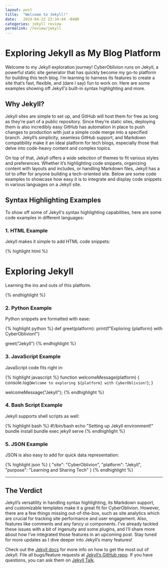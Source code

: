 ```yaml
---
layout: post
title:  "Welcome to Jekyll!"
date:   2024-04-22 23:34:44 -0400
categories: jekyll review
permalink: /review/jekyll
---
```

# Exploring Jekyll as My Blog Platform

Welcome to my Jekyll exploration journey! CyberOblivion runs on Jekyll, a powerful static site generator that has quickly become my go-to platform for building this tech blog. I’m learning to harness its features to create a site that’s fast, flexible, and (dare I say) fun to work on. Here are some examples showing off Jekyll's built-in syntax highlighting and more.

## Why Jekyll?

Jekyll sites are simple to set up, and GitHub will host them for free as long as they’re part of a public repository. Since they’re static sites, deploying them is also incredibly easy GitHub has automation in place to push changes to production with just a simple code merge into a specified branch. Jekyll’s simplicity, seamless GitHub support, and Markdown compatibility make it an ideal platform for tech blogs, especially those that delve into code-heavy content and complex topics. 

On top of that, Jekyll offers a wide selection of themes to fit various styles and preferences. Whether it’s highlighting code snippets, organizing content with layouts and includes, or handling Markdown files, Jekyll has a lot to offer for anyone building a tech-oriented site. Below are some code examples to showcase how easy it is to integrate and display code snippets in various languages on a Jekyll site.

## Syntax Highlighting Examples

To show off some of Jekyll's syntax highlighting capabilities, here are some code examples in different languages:

### 1. HTML Example

Jekyll makes it simple to add HTML code snippets:

{% highlight html %}
<!DOCTYPE html>
<html>
<head>
  <title>CyberOblivion Blog</title>
</head>
<body>
  <h1>Exploring Jekyll</h1>
  <p>Learning the ins and outs of this platform.</p>
</body>
</html>
{% endhighlight %}

### 2. Python Example

Python snippets are formatted with ease:

{% highlight python %}
def greet(platform):
    print(f"Exploring {platform} with CyberOblivion!")
    
greet("Jekyll")
{% endhighlight %}

### 3. JavaScript Example

JavaScript code fits right in:

{% highlight javascript %}
function welcomeMessage(platform) {
    console.log(`Welcome to exploring ${platform} with CyberOblivion!`);
}

welcomeMessage("Jekyll");
{% endhighlight %}

### 4. Bash Script Example

Jekyll supports shell scripts as well:

{% highlight bash %}
#!/bin/bash
echo "Setting up Jekyll environment!"
bundle install
bundle exec jekyll serve
{% endhighlight %}

### 5. JSON Example

JSON is also easy to add for quick data representation:

{% highlight json %}
{
  "site": "CyberOblivion",
  "platform": "Jekyll",
  "purpose": "Learning and Sharing Tech"
}
{% endhighlight %}

---

## The Verdict

Jekyll’s versatility in handling syntax highlighting, its Markdown support, and customizable templates make it a great fit for CyberOblivion. However, there are a few things missing out-of-the-box, such as site analytics which are crucial for tracking site performance and user engagement. Also, features like comments and any fancy ui components. I’ve already tackled these issues with a bit of ingenuity and some plugins, and I’ll share more about how I’ve integrated those features in an upcoming post. Stay tuned for more updates as I dive deeper into Jekyll’s many features!


Check out the [Jekyll docs][jekyll-docs] for more info on how to get the most out of Jekyll. File all bugs/feature requests at [Jekyll’s GitHub repo][jekyll-gh]. If you have questions, you can ask them on [Jekyll Talk][jekyll-talk].

[jekyll-docs]: https://jekyllrb.com/docs/home
[jekyll-gh]:   https://github.com/jekyll/jekyll
[jekyll-talk]: https://talk.jekyllrb.com/